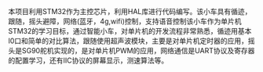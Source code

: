 本项目利用STM32作为主控芯片，利用HAL库进行代码编写。该小车具有循迹，跟随，摇头避障，网络(蓝牙，4g,wifi)控制，支持语音控制该小车作为单片机STM32的学习目标，通过智能小车，对单片机的开发流程非常熟悉，循迹用基本I0口和简单的对比算法，跟随使用超声波模块，主要是对单片机定时器的应用，摇头是SG90舵机实现的，是对单片机PWM的应用，网络通信是UART协议及寄存器的配置学习，还有IIC协议的屏幕显示，测速算法等。
